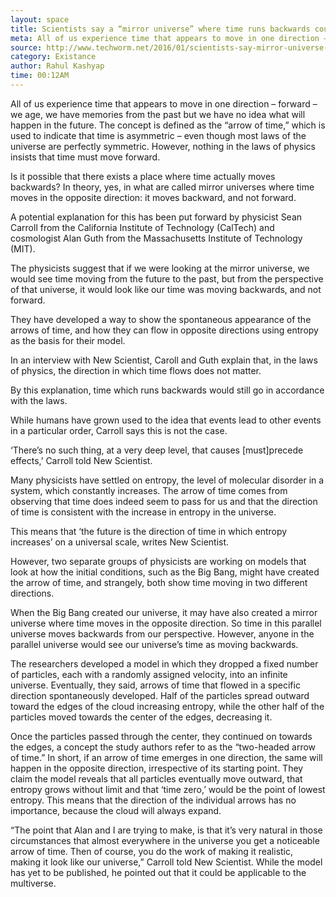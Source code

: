 ```yaml
---
layout: space
title: Scientists say a “mirror universe” where time runs backwards could actually exist
meta: All of us experience time that appears to move in one direction – forward – we age, we have memories from the past but we have no idea what will happen in the future. The concept is defined as the “arrow of time,” which is used to indicate that time is asymmetric – even though most laws of the universe are perfectly symmetric....
source: http://www.techworm.net/2016/01/scientists-say-mirror-universe-time-runs-backwards-actually-exist.html
category: Existance
author: Rahul Kashyap
time: 00:12AM
---
```


All of us experience time that appears to move in one direction – forward – we age, we have memories from the past but we have no idea what will happen in the future. The concept is defined as the “arrow of time,” which is used to indicate that time is asymmetric – even though most laws of the universe are perfectly symmetric. However, nothing in the laws of physics insists that time must move forward.

Is it possible that there exists a place where time actually moves backwards? In theory, yes, in what are called mirror universes where time moves in the opposite direction: it moves backward, and not forward.

A potential explanation for this has been put forward by physicist Sean Carroll from the California Institute of Technology (CalTech) and cosmologist Alan Guth from the Massachusetts Institute of Technology (MIT).

The physicists suggest that if we were looking at the mirror universe, we would see time moving from the future to the past, but from the perspective of that universe, it would look like our time was moving backwards, and not forward.

They have developed a way to show the spontaneous appearance of the arrows of time, and how they can flow in opposite directions using entropy as the basis for their model.

In an interview with New Scientist, Caroll and Guth explain that, in the laws of physics, the direction in which time flows does not matter.

By this explanation, time which runs backwards would still go in accordance with the laws.

While humans have grown used to the idea that events lead to other events in a particular order, Carroll says this is not the case.

‘There’s no such thing, at a very deep level, that causes [must]precede effects,’ Carroll told New Scientist.

Many physicists have settled on entropy, the level of molecular disorder in a system, which constantly increases. The arrow of time comes from observing that time does indeed seem to pass for us and that the direction of time is consistent with the increase in entropy in the universe.

This means that ‘the future is the direction of time in which entropy increases’ on a universal scale, writes New Scientist.

However, two separate groups of physicists are working on models that look at how the initial conditions, such as the Big Bang, might have created the arrow of time, and strangely, both show time moving in two different directions.

When the Big Bang created our universe, it may have also created a mirror universe where time moves in the opposite direction. So time in this parallel universe moves backwards from our perspective. However, anyone in the parallel universe would see our universe’s time as moving backwards.

The researchers developed a model in which they dropped a fixed number of particles, each with a randomly assigned velocity, into an infinite universe. Eventually, they said, arrows of time that flowed in a specific direction spontaneously developed. Half of the particles spread outward toward the edges of the cloud increasing entropy, while the other half of the particles moved towards the center of the edges, decreasing it.

Once the particles passed through the center, they continued on towards the edges, a concept the study authors refer to as the “two-headed arrow of time.” In short, if an arrow of time emerges in one direction, the same will happen in the opposite direction, irrespective of its starting point. They claim the model reveals that all particles eventually move outward, that entropy grows without limit and that ‘time zero,’ would be the point of lowest entropy. This means that the direction of the individual arrows has no importance, because the cloud will always expand.

“The point that Alan and I are trying to make, is that it’s very natural in those circumstances that almost everywhere in the universe you get a noticeable arrow of time. Then of course, you do the work of making it realistic, making it look like our universe,” Carroll told New Scientist. While the model has yet to be published, he pointed out that it could be applicable to the multiverse.

